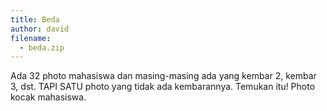 ```yaml
---
title: Beda
author: david
filename:
  - beda.zip
---
```

Ada 32 photo mahasiswa dan masing-masing ada yang kembar 2, kembar 3, dst. TAPI SATU photo yang tidak ada kembarannya. Temukan itu! Photo kocak mahasiswa.
